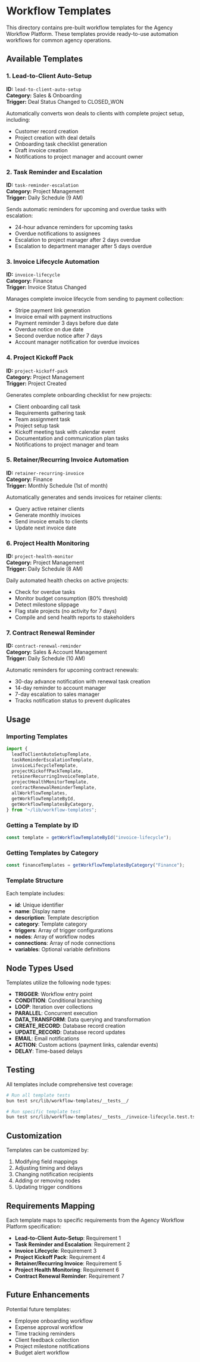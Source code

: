 # Workflow Templates

This directory contains pre-built workflow templates for the Agency Workflow Platform. These templates provide ready-to-use automation workflows for common agency operations.

## Available Templates

### 1. Lead-to-Client Auto-Setup

**ID:** `lead-to-client-auto-setup`  
**Category:** Sales & Onboarding  
**Trigger:** Deal Status Changed to CLOSED_WON

Automatically converts won deals to clients with complete project setup, including:

- Customer record creation
- Project creation with deal details
- Onboarding task checklist generation
- Draft invoice creation
- Notifications to project manager and account owner

### 2. Task Reminder and Escalation

**ID:** `task-reminder-escalation`  
**Category:** Project Management  
**Trigger:** Daily Schedule (9 AM)

Sends automatic reminders for upcoming and overdue tasks with escalation:

- 24-hour advance reminders for upcoming tasks
- Overdue notifications to assignees
- Escalation to project manager after 2 days overdue
- Escalation to department manager after 5 days overdue

### 3. Invoice Lifecycle Automation

**ID:** `invoice-lifecycle`  
**Category:** Finance  
**Trigger:** Invoice Status Changed

Manages complete invoice lifecycle from sending to payment collection:

- Stripe payment link generation
- Invoice email with payment instructions
- Payment reminder 3 days before due date
- Overdue notice on due date
- Second overdue notice after 7 days
- Account manager notification for overdue invoices

### 4. Project Kickoff Pack

**ID:** `project-kickoff-pack`  
**Category:** Project Management  
**Trigger:** Project Created

Generates complete onboarding checklist for new projects:

- Client onboarding call task
- Requirements gathering task
- Team assignment task
- Project setup task
- Kickoff meeting task with calendar event
- Documentation and communication plan tasks
- Notifications to project manager and team

### 5. Retainer/Recurring Invoice Automation

**ID:** `retainer-recurring-invoice`  
**Category:** Finance  
**Trigger:** Monthly Schedule (1st of month)

Automatically generates and sends invoices for retainer clients:

- Query active retainer clients
- Generate monthly invoices
- Send invoice emails to clients
- Update next invoice date

### 6. Project Health Monitoring

**ID:** `project-health-monitor`  
**Category:** Project Management  
**Trigger:** Daily Schedule (8 AM)

Daily automated health checks on active projects:

- Check for overdue tasks
- Monitor budget consumption (80% threshold)
- Detect milestone slippage
- Flag stale projects (no activity for 7 days)
- Compile and send health reports to stakeholders

### 7. Contract Renewal Reminder

**ID:** `contract-renewal-reminder`  
**Category:** Sales & Account Management  
**Trigger:** Daily Schedule (10 AM)

Automatic reminders for upcoming contract renewals:

- 30-day advance notification with renewal task creation
- 14-day reminder to account manager
- 7-day escalation to sales manager
- Tracks notification status to prevent duplicates

## Usage

### Importing Templates

```typescript
import {
  leadToClientAutoSetupTemplate,
  taskReminderEscalationTemplate,
  invoiceLifecycleTemplate,
  projectKickoffPackTemplate,
  retainerRecurringInvoiceTemplate,
  projectHealthMonitorTemplate,
  contractRenewalReminderTemplate,
  allWorkflowTemplates,
  getWorkflowTemplateById,
  getWorkflowTemplatesByCategory,
} from "~/lib/workflow-templates";
```

### Getting a Template by ID

```typescript
const template = getWorkflowTemplateById("invoice-lifecycle");
```

### Getting Templates by Category

```typescript
const financeTemplates = getWorkflowTemplatesByCategory("Finance");
```

### Template Structure

Each template includes:

- **id**: Unique identifier
- **name**: Display name
- **description**: Template description
- **category**: Template category
- **triggers**: Array of trigger configurations
- **nodes**: Array of workflow nodes
- **connections**: Array of node connections
- **variables**: Optional variable definitions

## Node Types Used

Templates utilize the following node types:

- **TRIGGER**: Workflow entry point
- **CONDITION**: Conditional branching
- **LOOP**: Iteration over collections
- **PARALLEL**: Concurrent execution
- **DATA_TRANSFORM**: Data querying and transformation
- **CREATE_RECORD**: Database record creation
- **UPDATE_RECORD**: Database record updates
- **EMAIL**: Email notifications
- **ACTION**: Custom actions (payment links, calendar events)
- **DELAY**: Time-based delays

## Testing

All templates include comprehensive test coverage:

```bash
# Run all template tests
bun test src/lib/workflow-templates/__tests__/

# Run specific template test
bun test src/lib/workflow-templates/__tests__/invoice-lifecycle.test.ts
```

## Customization

Templates can be customized by:

1. Modifying field mappings
2. Adjusting timing and delays
3. Changing notification recipients
4. Adding or removing nodes
5. Updating trigger conditions

## Requirements Mapping

Each template maps to specific requirements from the Agency Workflow Platform specification:

- **Lead-to-Client Auto-Setup**: Requirement 1
- **Task Reminder and Escalation**: Requirement 2
- **Invoice Lifecycle**: Requirement 3
- **Project Kickoff Pack**: Requirement 4
- **Retainer/Recurring Invoice**: Requirement 5
- **Project Health Monitoring**: Requirement 6
- **Contract Renewal Reminder**: Requirement 7

## Future Enhancements

Potential future templates:

- Employee onboarding workflow
- Expense approval workflow
- Time tracking reminders
- Client feedback collection
- Project milestone notifications
- Budget alert workflow
